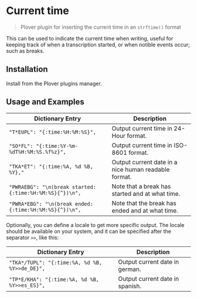 # Current time

> Plover plugin for inserting the current time in an `strftime()` format

This can be used to indicate the current time when writing, useful for keeping track of when a transcription started, or when notible events occur; such as breaks.

## Installation

Install from the Plover plugins manager.

## Usage and Examples

| Dictionary Entry | Description |
| ---- | ---- |
| `"T*EUPL": "{:time:%H:%M:%S}",` | Output current time in 24-Hour format. | 
| `"SO*FL": "{:time:%Y-%m-%dT%H:%M:%S.%f%z}",` | Output current time in ISO-8601 format. | 
| `"TKA*ET": "{:time:%A, %d %B, %Y},"` | Output current date in a nice human readable format. |
| `"PWRAEBG": "\n(break started: {:time:%H:%M:%S}{^})\n",` | Note that a break has started and at what time. |
| `"PWRA*EBG": "\n(break ended: {:time:%H:%M:%S}{^})\n",` | Note that the break has ended and at what time. |

Optionally, you can define a locale to get more specific output. The locale should be available on your system, and it can be specified after the separator `>>`, like this:

| Dictionary Entry | Description |
| ---- | ---- |
| `"TKA*/TUPL": "{:time:%A, %d %B, %Y>>de_DE}",` | Output current date in german. | 
| `"TP*E/KHA": "{:time:%A, %d %B, %Y>>es_ES}",` | Output current date in spanish. | 
